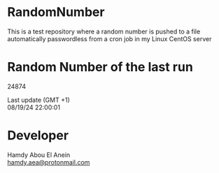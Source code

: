 # RandomNumber    
This is a test repository where a random number is pushed to a file automatically passwordless from a cron job in my Linux CentOS server    
# Random Number of the last run   
24874
      
Last update (GMT +1)    
08/19/24 22:00:01
# Developer    
Hamdy Abou El Anein   
hamdy.aea@protonmail.com
